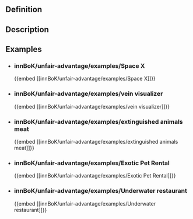 
## Definition

## Description
## Examples
- ### innBoK/unfair-advantage/examples/Space X
	{{embed [[innBoK/unfair-advantage/examples/Space X]]}}
- ### innBoK/unfair-advantage/examples/vein visualizer
	{{embed [[innBoK/unfair-advantage/examples/vein visualizer]]}}
- ### innBoK/unfair-advantage/examples/extinguished animals meat
	{{embed [[innBoK/unfair-advantage/examples/extinguished animals meat]]}}
- ### innBoK/unfair-advantage/examples/Exotic Pet Rental
	{{embed [[innBoK/unfair-advantage/examples/Exotic Pet Rental]]}}
- ### innBoK/unfair-advantage/examples/Underwater restaurant
	{{embed [[innBoK/unfair-advantage/examples/Underwater restaurant]]}}












